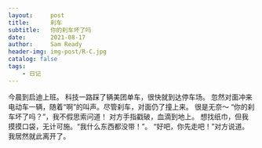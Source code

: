 ```yaml
---
layout:     post
title:      刹车
subtitle:   你的刹车坏了吗
date:       2021-08-17
author:     Sam Ready
header-img: img-post/R-C.jpg
catalog: false
tags:
    - 日记
---
```


今晨到启迪上班。
科技一路踩了辆美团单车，很快就到达停车场。
忽然对面冲来电动车一辆，随着“啊”的叫声。尽管刹车，对面仍了撞上来。
很是无奈～
“你的刹车坏了吗？”，我不假思索问道！
对方手指戳破，血滴到地上。
想找纸巾，但我摸摸口袋，无计可施。“我什么东西都没带！”。
“好吧，你先走吧！”对方说道。
我居然就此离开了。